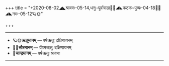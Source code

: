 +++
title = "+2020-08-02◢◣श्रावणः-05-14,धनुः-पूर्वाषाढा🌛🌌◢◣कटकः-पुष्यः-04-18🌌🌞◢◣नभः-05-12🪐🌞"

+++
___________________
- 🪐🌞**ऋतुमानम्** — वर्षऋतुः दक्षिणायनम्
- 🌌🌞**सौरमानम्** — ग्रीष्मऋतुः दक्षिणायनम्
- 🌛**चान्द्रमानम्** — वर्षऋतुः श्रावणः
___________________

